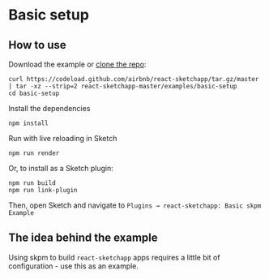 # Basic setup

## How to use
Download the example or [clone the repo](http://github.com/airbnb/react-sketchapp):
```
curl https://codeload.github.com/airbnb/react-sketchapp/tar.gz/master | tar -xz --strip=2 react-sketchapp-master/examples/basic-setup
cd basic-setup
```

Install the dependencies
```
npm install
```

Run with live reloading in Sketch
```
npm run render
```

Or, to install as a Sketch plugin:
```
npm run build
npm run link-plugin
```
Then, open Sketch and navigate to `Plugins → react-sketchapp: Basic skpm Example`

## The idea behind the example

Using skpm to build `react-sketchapp` apps requires a little bit of configuration - use this as an example.
